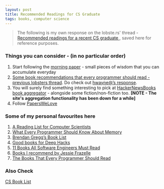 ```yaml
---
layout: post
title: Recommended Readings for CS Graduate
tags: books, computer science
---
```


> The following is my own response on the lobste.rs' thread - [Recommended readings for a recent CS graduate ](https://lobste.rs/s/d1c7vd/recommended_readings_for_recent_cs), saved here for reference purposes.

### Things you can consider - (in no particular order)

1. Start following the [morning paper](https://blog.acolyer.org/) - small pieces of wisdom that you can accumulate everyday
2. [Some book recommendations that every programmer should read - previous lobsters thread](https://lobste.rs/s/wqujvc/books_every_programmer_should_read). Do check out [hwayne@’s response](https://lobste.rs/s/wqujvc/books_every_programmer_should_read#c_ngzhio).
3. You will surely find something interesting to pick at [HackerNewsBooks book aggregator](https://hackernewsbooks.com/) - alongside some fiction/non-fiction too. **[NOTE - The site's aggregation functionality has been down for a while]**
4. Follow [PapersWeLove](https://github.com/papers-we-love/papers-we-love)

### Some of my personal favourites here

1. [A Reading List for Computer Scientists](http://john.regehr.org/reading_list/)
2. [What Every Programmer Should Know About Memory](https://akkadia.org/drepper/cpumemory.pdf)
3. [Brendan Gregg’s Book List](http://www.brendangregg.com/books.html)
4. [Good books for Deep Hacks](https://begriffs.com/posts/2017-04-13-longterm-computing-reading.html)
5. [11 Books All Software Engineers Must Read](https://dev.to/lpasqualis/11-books-all-software-engineers-must-read)
6. [Books I recommend by Jessie Frazelle](https://blog.jessfraz.com/post/books/)
7. [The Books That Every Programmer Should Read](https://metaredux.com/posts/2020/03/27/the-books-that-every-programmer-should-read.html#fn:3)

### Also Check

[CS Book List]({{site.baseurl}}/2018/11/24/CS-Book-List/)
